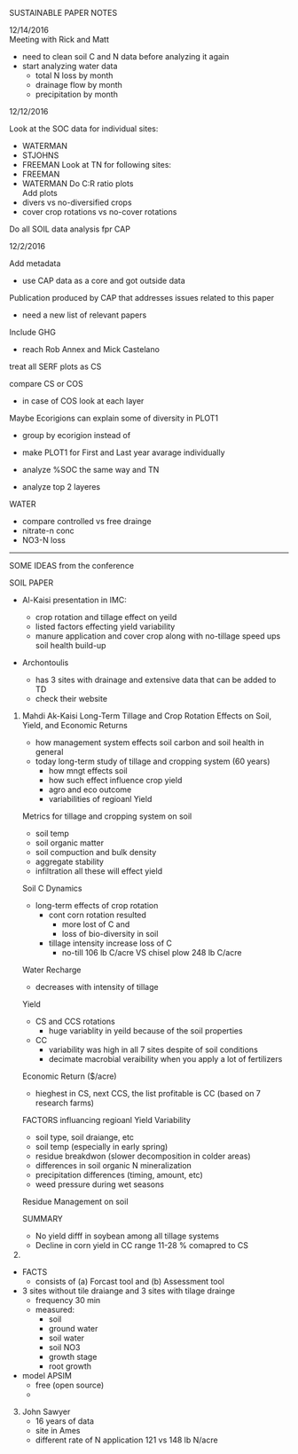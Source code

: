SUSTAINABLE PAPER NOTES


12/14/2016    
Meeting with Rick and Matt
- need to clean soil C and N data before analyzing it again
- start analyzing water data
  - total N loss by month
  - drainage flow by month
  - precipitation by month



12/12/2016

Look at the SOC data for individual sites:
  - WATERMAN
  - STJOHNS
  - FREEMAN
Look at TN for following sites:
  - FREEMAN
  - WATERMAN
Do C:R ratio plots  
Add plots
  - divers vs no-diversified crops
  - cover crop rotations vs no-cover rotations




Do all SOIL data analysis fpr CAP




12/2/2016


Add metadata
  - use  CAP data as a core and got outside data 

Publication produced by CAP that addresses issues related to this paper
  - need a new list of relevant papers 
  
Include GHG
  - reach Rob Annex and Mick Castelano
  

treat all SERF plots as CS

compare CS or COS 
  - in case of COS look at each layer 

Maybe Ecorigions can explain some of diversity in PLOT1
  - group by ecorigion instead of 

- make PLOT1 for First and Last year avarage individually 

- analyze %SOC the same way and TN
- analyze top 2 layeres 

WATER
- compare controlled vs free drainge 
- nitrate-n conc
- NO3-N loss



--------------------
SOME IDEAS
from the conference

SOIL PAPER

- Al-Kaisi presentation in IMC:
    - crop rotation and tillage effect on yeild
    - listed factors effecting yield variability
    - manure application and cover crop along with no-tillage speed ups soil health build-up

- Archontoulis
    - has 3 sites with drainage and extensive data that can be added to TD
    - check their website 
    
    
    
    
1. Mahdi Ak-Kaisi
    Long-Term Tillage and Crop Rotation Effects on Soil, Yield, and Economic Returns
    
    - how management system effects soil carbon and soil health in general
    - today long-term study of tillage and cropping system (60 years)
      - how mngt effects soil
      - how such effect influence crop yield 
      - agro and eco outcome
      - variabilities of regioanl Yield
    
    Metrics for tillage and cropping system on soil
      - soil temp
      - soil organic matter
      - soil compuction and bulk density 
      - aggregate stability
      - infiltration
    all these will effect yield 
    
    Soil C Dynamics
    - long-term effects of crop rotation
      - cont corn rotation resulted 
          - more lost of C and
          - loss of bio-diversity in soil
      - tillage intensity increase loss of C
          - no-till 106 lb C/acre VS chisel plow 248 lb C/acre
    
    Water Recharge
    - decreases with intensity of tillage
    
    Yield
    - CS and CCS rotations
        - huge variablity in yeild because of the soil properties 
    - CC 
        - variability was high in all 7 sites despite of soil conditions
        - decimate macrobial veraibility when you apply a lot of fertilizers
    
    Economic Return ($/acre)
    - hieghest in CS, next CCS, the list profitable is CC (based on 7 research farms)
    
    FACTORS influancing regioanl Yield Variability
    - soil type, soil draiange, etc
    - soil temp (especially in early spring)
    - residue breakdwon (slower decomposition in colder areas)
    - differences in soil organic N mineralization
    - precipitation differences (timing, amount, etc)
    - weed pressure during wet seasons
    
    Residue Management on soil 
    
    SUMMARY
    - No yield difff in soybean among all tillage systems
    - Decline in corn yield in CC range 11-28 % comapred to CS
   
   
   
    
2.  

  - FACTS
    - consists of (a) Forcast tool and (b) Assessment tool
  - 3 sites without tile draiange and 3 sites with tilage drainge
    - frequency 30 min
    - measured:
        - soil
        - ground water
        - soil water
        - soil NO3
        - growth stage
        - root growth 
  - model APSIM 
    - free (open source) 
    -  


3. John Sawyer
    - 16 years of data
    - site in Ames
    - different rate of N application 121 vs 148 lb N/acre
    
    
    
































      